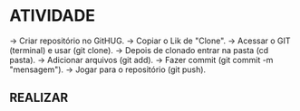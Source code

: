 # ATIVIDADE

-> Criar repositório no GitHUG.
-> Copiar o Lik de "Clone".
-> Acessar o GIT (terminal) e usar (git clone).
-> Depois de clonado entrar na pasta (cd pasta).
-> Adicionar arquivos (git add).
-> Fazer commit (git commit -m "mensagem").
-> Jogar para o repositório (git push).

## REALIZAR 
